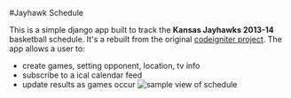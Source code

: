 #Jayhawk Schedule

This is a simple django app built to track the __Kansas Jayhawks 2013-14__ basketball schedule. It's a rebuilt from the original [codeigniter project](https://github.com/jesseoverright/jayhawk-schedule/). The app allows a user to:

- create games, setting opponent, location, tv info
- subscribe to a ical calendar feed
- update results as games occur
![sample view of schedule](https://raw.github.com/jesseoverright/django-jayhawk-schedule/master/jayhawkschedule/static/images/schedule-sample.png)
